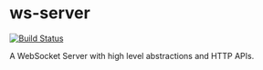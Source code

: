 # ws-server

[![Build Status](https://travis-ci.org/solver-workshop/ws-server.svg?branch=master)](https://travis-ci.org/solver-workshop/ws-server)

A WebSocket Server with high level abstractions and HTTP APIs.
